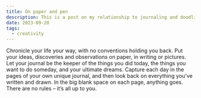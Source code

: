 ```yaml
---
title: On paper and pen
description: This is a post on my relationship to journaling and doodling and the tools I like to use.
date: 2023-09-20
tags:
  - creativity
---
```

Chronicle your life your way, with no conventions holding you back. Put your ideas, discoveries and observations on paper, in writing or pictures. Let your journal be the keeper of the things you did today, the things you want to do someday, and your ultimate dreams. Capture each day in the pages of your own unique journal, and then look back on everything you’ve written and drawn. In the big blank space on each page, anything goes. There are no rules – it’s all up to you.
